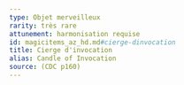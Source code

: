 ```yaml
---
type: Objet merveilleux
rarity: très rare
attunement: harmonisation requise
id: magicitems_az_hd.md#cierge-dinvocation
title: Cierge d'invocation
alias: Candle of Invocation
source: (CDC p160)
---
```


